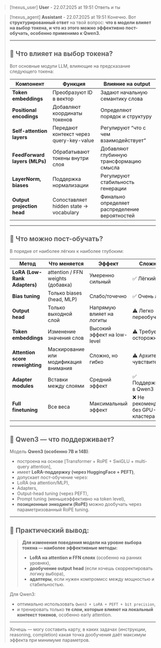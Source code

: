>[!nexus_user] **User** - 22.07.2025 at 19:51
> Ответь и ты
<!-- UID: cc788094-5d1b-4647-9e92-a5e4be1b904d -->




>[!nexus_agent] **Assistant** - 22.07.2025 at 19:51
> Конечно. Вот **структурированный ответ** на твой вопрос: 
> **что в модели влияет на выбор токена, и что из этого можно эффективно пост-обучать, особенно применимо к Qwen3.**
> 
> ---
> 
> ## 🧠 Что влияет на выбор токена?
> 
> Вот основные модули LLM, влияющие на предсказание следующего токена:
> 
> | Компонент | Функция | Влияние на output |
> |-----------|---------|--------------------|
> | **Token embeddings** | Преобразуют ID в вектор | Задают начальную семантику слова |
> | **Positional encodings** | Добавляют координаты токенов | Определяют порядок и структуру |
> | **Self-attention layers** | Передают контекст через query-key-value | Регулируют “что с чем взаимодействует” |
> | **FeedForward layers (MLPs)** | Обрабатывают токены внутри слоя | Добавляют глубинную трансформацию смысла |
> | **LayerNorm, biases** | Поддержка нормализации | Регулируют стабильность генерации |
> | **Output projection head** | Сопоставляет hidden state → vocabulary | Финально определяет распределение вероятностей |
> 
> ---
> 
> ## 🔧 Что можно пост-обучать?
> 
> В порядке от наиболее лёгких к наиболее глубоким:
> 
> | Метод | Что меняется | Эффект | Сложность |
> |-------|---------------|--------|-----------|
> | **LoRA (Low-Rank Adapters)** | attention / FFN weights (добавка) | Умеренно сильный | ✅ Лёгкий |
> | **Bias tuning** | Только biases (head, MLP) | Слабо/точечно | ✅ Очень лёгкий |
> | **Output head** | Только выходной слой | Напрямую влияет на логиты | ⚠️ Легко переобучить |
> | **Token embeddings** | Изменение значения слов | Высокий эффект на low-level | ⚠️ Требует осторожности |
> | **Attention score reweighting** | Маскирование или модификация внимания | Сложно, но гибко | ⚠️ Архитектурно чувствительно |
> | **Adapter modules** | Вставки между слоями | Средний эффект | ✅ Поддерживается в Qwen3 |
> | **Full finetuning** | Все веса | Максимальный эффект | ❌ Не рекомендуется без GPU-кластера |
> 
> ---
> 
> ## 🧬 Qwen3 — что поддерживает?
> 
> Модель **Qwen3 (особенно 7B и 14B)**:
> - построена на основе [Transformer + RoPE + SwiGLU + multi-query attention],
> - имеет **LoRA-поддержку (через HuggingFace + PEFT)**,
> - допускает пост-обучение через:
>  - LoRA (на attention/MLP),
>  - Adapters,
>  - Output-head tuning (через PEFT),
>  - Prompt tuning (меньшеэффективно на token level),
> - **позиционные энкодинги (RoPE)** можно дообучать через параметризованный RoPE tuning.
> 
> ---
> 
> ## 📌 Практический вывод:
> 
> > **Для изменения поведения модели на уровне выбора токена — 
> наиболее эффективные методы:**
> >
> > - **LoRA на attention и FFN слоях** (особенно на ранних уровнях),
> > - **дообучение output head** (если хочешь скорректировать логику выбора),
> > - **адаптеры**, если нужен компромисс между мощностью и стабильностью.
> 
> Для Qwen3:
> - оптимально использовать `Qwen3 + LoRA + PEFT + bit precision`,
> - и тренировать только **те слои, которые влияют на локальный контекст токенов**, 
>  особенно early attention.
> 
> ---
> 
> Хочешь — могу составить карту, в каких задачах (инструкции, reasoning, completion) какая точка дообучения даёт максимум эффекта при минимуме параметров.
<!-- UID: defb3521-9973-4c62-95fb-3f618c7203ea -->